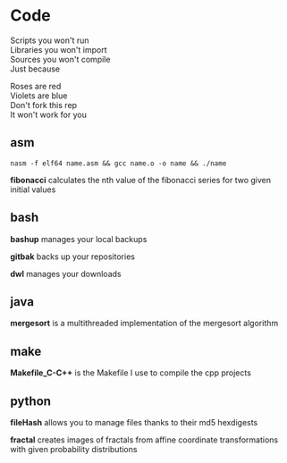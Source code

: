 # Code
Scripts you won't run  
Libraries you won't import  
Sources you won't compile  
Just because  

Roses are red  
Violets are blue  
Don't fork this rep  
It won't work for you  

## asm  
` nasm -f elf64 name.asm && gcc name.o -o name && ./name `

**fibonacci** calculates the nth value of the fibonacci series for two given initial values

## bash  
**bashup** manages your local backups

**gitbak** backs up your repositories

**dwl** manages your downloads

## java  
**mergesort** is a multithreaded implementation of the mergesort algorithm

## make  
**Makefile_C-C++** is the Makefile I use to compile the cpp projects 

## python  
**fileHash** allows you to manage files thanks to their md5 hexdigests

**fractal** creates images of fractals from affine coordinate transformations with given probability distributions
